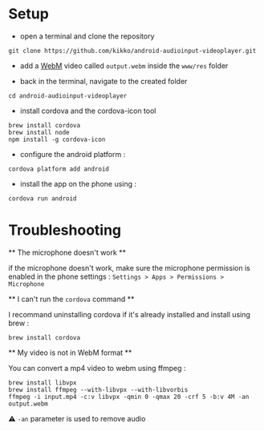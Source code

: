 # Setup

- open a terminal and clone the repository

`git clone https://github.com/kikko/android-audioinput-videoplayer.git`

- add a [WebM](http://www.webmproject.org/) video called `output.webm` inside the `www/res` folder

- back in the terminal, navigate to the created folder

`cd android-audioinput-videoplayer`

- install cordova and the cordova-icon tool

```
brew install cordova
brew install node
npm install -g cordova-icon
```

- configure the android platform :

`cordova platform add android`

- install the app on the phone using :

`cordova run android`


# Troubleshooting

** The microphone doesn't work **

if the microphone doesn't work, make sure the microphone permission is enabled
in the phone settings : `Settings > Apps > Permissions > Microphone`

** I can't run the `cordova` command **

I recommand uninstalling cordova if it's already installed and install using brew :

```
brew install cordova
```

** My video is not in WebM format **

You can convert a mp4 video to webm using ffmpeg :

```
brew install libvpx
brew install ffmpeg --with-libvpx --with-libvorbis
ffmpeg -i input.mp4 -c:v libvpx -qmin 0 -qmax 20 -crf 5 -b:v 4M -an output.webm
```

:warning: `-an` parameter is used to remove audio
